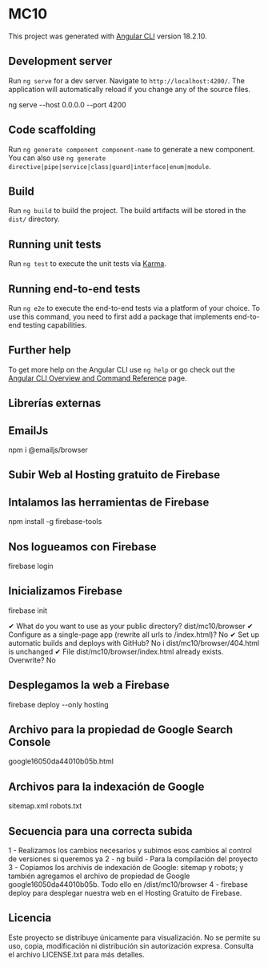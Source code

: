 # MC10

This project was generated with [Angular CLI](https://github.com/angular/angular-cli) version 18.2.10.

## Development server

Run `ng serve` for a dev server. Navigate to `http://localhost:4200/`. The application will automatically reload if you change any of the source files.

ng serve --host 0.0.0.0 --port 4200

## Code scaffolding

Run `ng generate component component-name` to generate a new component. You can also use `ng generate directive|pipe|service|class|guard|interface|enum|module`.

## Build

Run `ng build` to build the project. The build artifacts will be stored in the `dist/` directory.

## Running unit tests

Run `ng test` to execute the unit tests via [Karma](https://karma-runner.github.io).

## Running end-to-end tests

Run `ng e2e` to execute the end-to-end tests via a platform of your choice. To use this command, you need to first add a package that implements end-to-end testing capabilities.

## Further help

To get more help on the Angular CLI use `ng help` or go check out the [Angular CLI Overview and Command Reference](https://angular.dev/tools/cli) page.


## Librerías externas

## EmailJs
npm i @emailjs/browser

## Subir Web al Hosting gratuito de Firebase

## Intalamos las herramientas de Firebase
npm install -g firebase-tools

## Nos logueamos con Firebase
firebase login

## Inicializamos Firebase
firebase init

✔ What do you want to use as your public directory? dist/mc10/browser
✔ Configure as a single-page app (rewrite all urls to /index.html)? No
✔ Set up automatic builds and deploys with GitHub? No
i  dist/mc10/browser/404.html is unchanged
✔ File dist/mc10/browser/index.html already exists. Overwrite? No

## Desplegamos la web a Firebase
firebase deploy --only hosting

## Archivo para la propiedad de Google Search Console
google16050da44010b05b.html

## Archivos para la indexación de Google
sitemap.xml
robots.txt

## Secuencia para una correcta subida
1 - Realizamos los cambios necesarios y subimos esos cambios al control de versiones si queremos ya
2 - ng build - Para la compilación del proyecto
3 - Copiamos los archivis de indexación de Google: sitemap y robots; y también agregamos el archivo de propiedad de Google
    google16050da44010b05b. Todo ello en /dist/mc10/browser
4 - firebase deploy para desplegar nuestra web en el Hosting Gratuito de Firebase.



## Licencia
Este proyecto se distribuye únicamente para visualización. No se permite su uso, copia, modificación ni distribución sin autorización expresa. Consulta el archivo LICENSE.txt para más detalles.
